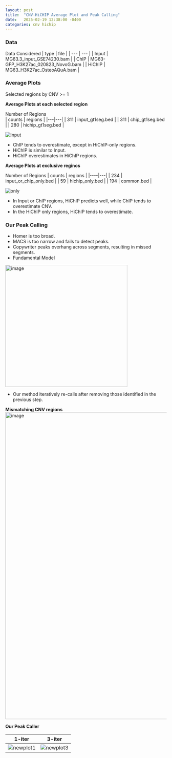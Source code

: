 ```yaml
---
layout: post
title:  "CNV-HiCHIP Average Plot and Peak Calling"
date:   2025-02-19 12:38:00 -0400
categories: cnv hichip
---
```


### Data 

Data Considered
| type | file |
| --- | --- |
| Input | MG63.3_input_GSE74230.bam |
| ChIP | MG63-GFP_H3K27ac_020823_NovoG.bam |
| HiChIP | MG63_H3K27ac_OsteoAQuA.bam |

### Average Plots
Selected regions by CNV >= 1 

**Average Plots at each selected region**

Number of Regions  
| counts | regions |
|---|---|
|     311  | input_gt1seg.bed |
|     311 |  chip_gt1seg.bed |
|      280 | hichip_gt1seg.bed |


![input](https://github.com/user-attachments/assets/fe813d1b-0011-404b-a38a-14868438688d)
- ChIP tends to overestimate, except in HiChIP-only regions.
- HiChIP is similar to Input.
- HiChIP overestimates in HiChIP regions.


**Average Plots at exclusive reginos**

Number of Regions
| counts | regions |
|----|---|
|     234  | input_or_chip_only.bed |
|      59 | hichip_only.bed |
|     194  | common.bed |

![only](https://github.com/user-attachments/assets/5ea4b2f9-7141-4fa5-b0d9-6db1d4dc3fe6)
- In Input or ChIP regions, HiChIP predicts well, while ChIP tends to overestimate CNV.
- In the HiChIP only regions, HiChIP tends to overestimate.

### Our Peak Calling  
- Homer is too broad.
- MACS is too narrow and fails to detect peaks.
- Copywriter peaks overhang across segments, resulting in missed segments.
- Fundamental Model
<img width="381" alt="image" src="https://github.com/user-attachments/assets/776eb149-de9d-4859-8993-71d5278a5ef2" />

- Our method iteratively re-calls after removing those identified in the previous step.

**Mismatching CNV regions** 
<img width="959" alt="image" src="https://github.com/user-attachments/assets/c20fcc48-5ab4-4234-81bc-9c2e7da06fda" />

**Our Peak Caller**

| 1-iter | 3-iter |
|---|---|
| ![newplot1](https://github.com/user-attachments/assets/8005e229-e123-41b4-a9b5-1339f333fed0) |![newplot3](https://github.com/user-attachments/assets/28455fc5-d1c1-49a1-a0fd-7cbb8000017f) |

